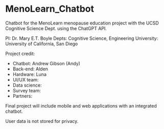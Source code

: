 # MenoLearn_Chatbot
Chatbot for the MenoLearn menopause education project with the UCSD Cognitive Science Dept. using the ChatGPT API.

PI: Dr. Mary E.T. Boyle
Depts: Cognitive Science, Engineering
University: University of California, San Diego

Project credit:
- Chatbot: Andrew Gibson (Andy)
- Back-end: Alden
- Hardware: Luna
- UI/UX team:
- Data science:
- Survey team:
- Partners:

Final project will include mobile and web applications with an integrated chatbot.

User data is not stored for privacy.
